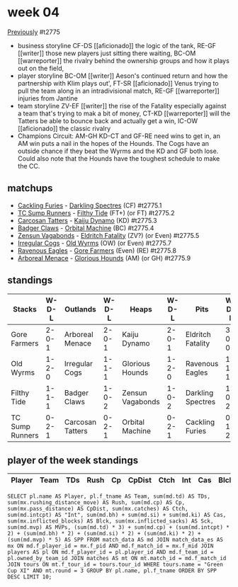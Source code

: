 # week 04

[Previously](week03) 
#t2775

* business storyline CF-DS [[aficionado]] the logic of the tank, RE-GF [[writer]] those new players just sitting there waiting, BC-OM [[warreporter]] the rivalry behind the ownership groups and how it plays out on the field,  
* player storyline BC-OM [[writer]] Aeson's continued return and how the partnership with Klim plays out', FT-SR [[aficionado]] Venus trying to pull the team along in an intradivisional match, RE-GF [[warreporter]] injuries from Jantine
* team storyline ZV-EF [[writer]] the rise of the Fatality especially against a team that's trying to mak a bit of money, CT-KD [[warreporter]] will the Tatters be able to bounce back and actually get a win, IC-OW [[aficionado]] the classic rivalry
* Champions Circuit: AM-GH KD-CT and GF-RE need wins to get in, an AM win puts a nail in the hopes of the Hounds. The Cogs have an outside chance if they beat the Wyrms and the KD and GF both lose. Could also note that the Hounds have the toughest schedule to make the CC.


## matchups

* [Cackling Furies](../../teams/cacklingfuries) - [Darkling Spectres](../../teams/darklingspectres) (CF) #t2775.1
* [TC Sump Runners](../../teams/sumprunners)  - [Filthy Tide](../../teams/filthytide) (FT+) (or FT) #t2775.2
* [Carcosan Tatters](../../teams/carcosantatters) - [Kaiju Dynamo](../../teams/kaijudynamo) (KD) #t2775.3
* [Badger Claws](../../teams/badgerclaws) - [Orbital Machine](../../teams/orbitalmachine) (BC) #t2775.4
* [Zensun Vagabonds](../../teams/zensunvagabonds)  - [Eldritch Fatality](../../teams/eldritchfatality) (ZV?) (or Even) #t2775.5
* [Irregular Cogs](../../teams/irregularcogs) - [Old Wyrms](../../teams/oldwyrms) (OW) (or Even) #t2775.7
* [Ravenous Eagles](../../teams/ravenouseagles) - [Gore Farmers](../../teams/gorefarmers) (Even) (RE) #t2775.8
* [Arboreal Menace](../../teams/arborealmenace) - [Glorious Hounds](../../teams/glorioushounds) (AM) (or GH) #t2775.9



## standings

| Stacks | W-D-L | Outlands | W-D-L | Heaps | W-D-L | Pits | W-D-L |
|-------|-----|--|--|------|------|--|--|
| Gore Farmers | 2-0-1 | Arboreal Menace | 2-0-1 | Kaiju Dynamo | 2-0-1 | Eldritch Fatality | 3-0-0 |
| Old Wyrms | 1-2-0 | Irregular Cogs | 1-1-1 | Glorious Hounds | 1-2-0 | Ravenous Eagles | 1-1-1 |
| Filthy Tide | 1-1-1 | Badger Claws | 1-0-2 | Zensun Vagabonds | 1-0-2 | Darkling Spectres | 1-0-2 |
| TC Sump Runners | 0-2-1 | Carcosan Tatters | 0-2-1 | Orbital Machine | 0-2-1 | Cackling Furies | 0-1-2 |


## player of the week standings

| Player    | Team              | TDs  | Rush | Cp   | CpDist | Ctch | Int  | Cas  | Blck | Sck  | MVP  | SPP  |
|-----------|-------------------|------|------|------|--------|------|------|------|------|------|------|------|



```
SELECT pl.name AS Player, pl.f_tname AS Team, sum(md.td) AS TDs, sum(mx.rushing_distance_move) AS Rush, sum(md.cp) AS Cp,	sum(mx.pass_distance) AS CpDist, sum(mx.catches) AS Ctch, sum(md.intcpt) AS "Int", sum(md.bh) + sum(md.si) + sum(md.ki) AS Cas, sum(mx.inflicted_blocks) AS Blck, sum(mx.inflicted_sacks) AS Sck, sum(md.mvp) AS MVPs, (sum(md.td) * 3) + sum(md.cp) + (sum(md.intcpt) * 2) + (sum(md.bh) * 2) + (sum(md.si) * 2) + (sum(md.ki) * 2) + (sum(md.mvp) * 5) AS SPP FROM match_data AS md JOIN match_data_es AS mx ON md.f_player_id = mx.f_pid AND md.f_match_id = mx.f_mid JOIN players AS pl ON md.f_player_id = pl.player_id AND md.f_team_id = pl.owned_by_team_id JOIN matches AS mt ON mt.match_id = md.f_match_id JOIN tours ON mt.f_tour_id = tours.tour_id WHERE tours.name = "Green Cup XI" AND mt.round = 3 GROUP BY pl.name, pl.f_tname ORDER BY SPP DESC LIMIT 10;
```
